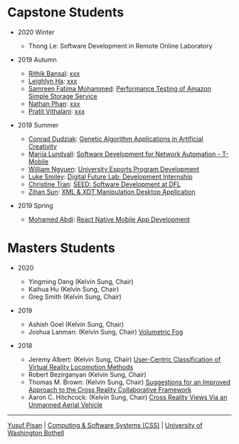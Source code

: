 
# Capstone Students

- 2020 Winter
  - Thong Le: Software Development in Remote Online Laboratory


- 2019 Autumn
  - [Rithik Bansal](https://www.linkedin.com/in/rithikbansal05/): [xxx](./people/rithikbansal)
  - [Leighlyn Ha](xxx): [xxx](./people/leighlynha)
  - [Samreen Fatima Mohammed](https://www.linkedin.com/in/samreen-mohammed-6b3492192/): [Performance Testing of Amazon Simple Storage Service](./people/samreenmohammed)
  - [Nathan Phan](https://www.linkedin.com/in/nathan-p-033a06112/): [xxx](./people/nathanphan)
  - [Pratit Vithalani](https://www.linkedin.com/in/pratit-vithalani/): [xxx](./people/pratitvithalani)
  
- 2019 Summer
  - [Conrad Dudziak](https://www.linkedin.com/in/conrad-dudziak-1a4b1716b/): [Genetic Algorithm Applications in Artificial Creativity](./people/conraddudziak)
  - [Mariia Lundvall](https://www.linkedin.com/in/marialundvall/): [Software Development for Network Automation - T-Mobile](./people/mariialundvall)
  - [William Ngyuen](https://www.linkedin.com/in/willnguyen18/): [University Esports Program Development](./people/williamnguyen)
  - [Luke Smiley](https://www.linkedin.com/in/luke-smiley-7bb111184/): [Digital Future Lab: Development Internship](./people/lukesmiley)
  - [Christine Tran](https://www.linkedin.com/in/christine-tran-a0831014a/): [SEED: Software Development at DFL](./people/christinetran)
  - [Zihan Sun](https://www.linkedin.com/in/zihan-sun/): [XML & XDT Manipulation Desktop Application](./people/zihansun)

  
- 2019 Spring
  - [Mohamed Abdi](https://www.linkedin.com/in/moabdi21/): [React Native Mobile App Development](./people/mohamedabdi)



# Masters Students

- 2020
  - Yingming Dang (Kelvin Sung, Chair)
  - Kaihua Hu (Kelvin Sung, Chair)
  - Greg Smith (Kelvin Sung, Chair)
  
- 2019
   - Ashish Goel (Kelvin Sung, Chair)
   - Joshua Lanman:  (Kelvin Sung, Chair) [Volumetric Fog](./people/joshualanman)
   
- 2018
   - Jeremy Albert:  (Kelvin Sung, Chair) [User-Centric Classification of Virtual Reality Locomotion Methods](./people/jeremyalbert)
   - Robert Bezirganyan  (Kelvin Sung, Chair)
   - Thomas M. Brown:  (Kelvin Sung, Chair) [Suggestions for an Improved Approach to the Cross Reality Collaborative Framework](./people/thomasbrown)
   - Aaron C. Hitchcock:  (Kelvin Sung, Chair) [Cross Reality Views Via an Unmanned Aerial Vehicle](./people/aaronhitchcock)

  

***

[Yusuf Pisan](https://pisanorg.github.io/yusuf/) | [Computing & Software Systems (CSS)](https://www.uwb.edu/css) | [University of Washington Bothell](https://www.uwb.edu/)
